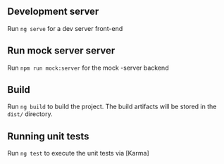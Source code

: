 
## Development server

Run `ng serve` for a dev server front-end


## Run mock server server

Run `npm run mock:server` for the mock -server backend

## Build

Run `ng build` to build the project. The build artifacts will be stored in the `dist/` directory.

## Running unit tests

Run `ng test` to execute the unit tests via [Karma]

